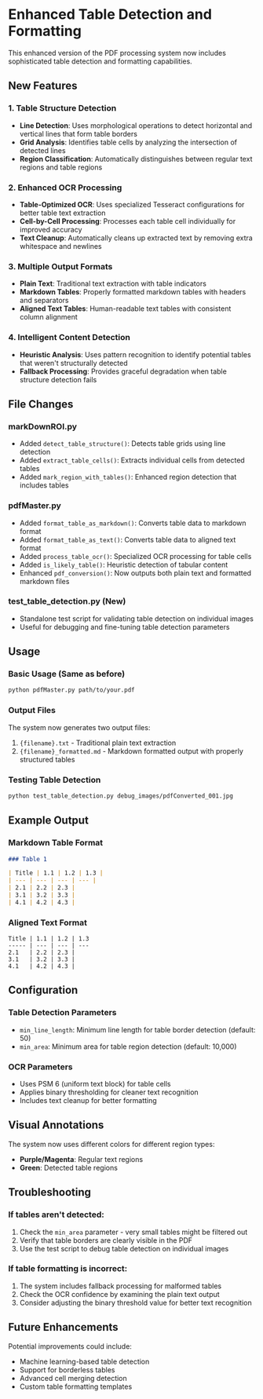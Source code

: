 # Enhanced Table Detection and Formatting

This enhanced version of the PDF processing system now includes sophisticated table detection and formatting capabilities.

## New Features

### 1. Table Structure Detection
- **Line Detection**: Uses morphological operations to detect horizontal and vertical lines that form table borders
- **Grid Analysis**: Identifies table cells by analyzing the intersection of detected lines
- **Region Classification**: Automatically distinguishes between regular text regions and table regions

### 2. Enhanced OCR Processing
- **Table-Optimized OCR**: Uses specialized Tesseract configurations for better table text extraction
- **Cell-by-Cell Processing**: Processes each table cell individually for improved accuracy
- **Text Cleanup**: Automatically cleans up extracted text by removing extra whitespace and newlines

### 3. Multiple Output Formats
- **Plain Text**: Traditional text extraction with table indicators
- **Markdown Tables**: Properly formatted markdown tables with headers and separators
- **Aligned Text Tables**: Human-readable text tables with consistent column alignment

### 4. Intelligent Content Detection
- **Heuristic Analysis**: Uses pattern recognition to identify potential tables that weren't structurally detected
- **Fallback Processing**: Provides graceful degradation when table structure detection fails

## File Changes

### markDownROI.py
- Added `detect_table_structure()`: Detects table grids using line detection
- Added `extract_table_cells()`: Extracts individual cells from detected tables
- Added `mark_region_with_tables()`: Enhanced region detection that includes tables

### pdfMaster.py
- Added `format_table_as_markdown()`: Converts table data to markdown format
- Added `format_table_as_text()`: Converts table data to aligned text format
- Added `process_table_ocr()`: Specialized OCR processing for table cells
- Added `is_likely_table()`: Heuristic detection of tabular content
- Enhanced `pdf_conversion()`: Now outputs both plain text and formatted markdown files

### test_table_detection.py (New)
- Standalone test script for validating table detection on individual images
- Useful for debugging and fine-tuning table detection parameters

## Usage

### Basic Usage (Same as before)
```bash
python pdfMaster.py path/to/your.pdf
```

### Output Files
The system now generates two output files:
1. `{filename}.txt` - Traditional plain text extraction
2. `{filename}_formatted.md` - Markdown formatted output with properly structured tables

### Testing Table Detection
```bash
python test_table_detection.py debug_images/pdfConverted_001.jpg
```

## Example Output

### Markdown Table Format
```markdown
### Table 1

| Title | 1.1 | 1.2 | 1.3 |
| --- | --- | --- | --- |
| 2.1 | 2.2 | 2.3 |
| 3.1 | 3.2 | 3.3 |
| 4.1 | 4.2 | 4.3 |
```

### Aligned Text Format
```
Title | 1.1 | 1.2 | 1.3
----- | --- | --- | ---
2.1   | 2.2 | 2.3 |    
3.1   | 3.2 | 3.3 |    
4.1   | 4.2 | 4.3 |    
```

## Configuration

### Table Detection Parameters
- `min_line_length`: Minimum line length for table border detection (default: 50)
- `min_area`: Minimum area for table region detection (default: 10,000)

### OCR Parameters
- Uses PSM 6 (uniform text block) for table cells
- Applies binary thresholding for cleaner text recognition
- Includes text cleanup for better formatting

## Visual Annotations

The system now uses different colors for different region types:
- **Purple/Magenta**: Regular text regions
- **Green**: Detected table regions

## Troubleshooting

### If tables aren't detected:
1. Check the `min_area` parameter - very small tables might be filtered out
2. Verify that table borders are clearly visible in the PDF
3. Use the test script to debug table detection on individual images

### If table formatting is incorrect:
1. The system includes fallback processing for malformed tables
2. Check the OCR confidence by examining the plain text output
3. Consider adjusting the binary threshold value for better text recognition

## Future Enhancements

Potential improvements could include:
- Machine learning-based table detection
- Support for borderless tables
- Advanced cell merging detection
- Custom table formatting templates
